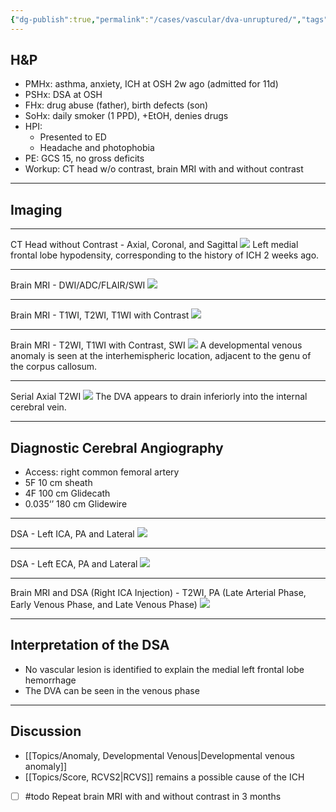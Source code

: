 ```yaml
---
{"dg-publish":true,"permalink":"/cases/vascular/dva-unruptured/","tags":["todo","DVA","IPH","DSA"],"created":"2023-06-05T08:00:51.000-07:00","updated":"2023-12-24T18:31:33.904-08:00"}
---
```



## H&P

- PMHx: asthma, anxiety, ICH at OSH 2w ago (admitted for 11d)
- PSHx: DSA at OSH
- FHx: drug abuse (father), birth defects (son)
- SoHx: daily smoker (1 PPD), +EtOH, denies drugs
- HPI: 
	- Presented to ED
	- Headache and photophobia
- PE: GCS 15, no gross deficits
- Workup: CT head w/o contrast, brain MRI with and without contrast

---

## Imaging

---

CT Head without Contrast - Axial, Coronal, and Sagittal
![](https://i.imgur.com/sZ8IL53.png)
Left medial frontal lobe hypodensity, corresponding to the history of ICH 2 weeks ago.

---

Brain MRI - DWI/ADC/FLAIR/SWI 
![](https://i.imgur.com/0l5wO3g.png)

---

Brain MRI - T1WI, T2WI, T1WI with Contrast
![](https://i.imgur.com/ZfiFdk8.png)

---

Brain MRI - T2WI, T1WI with Contrast, SWI
![](https://i.imgur.com/tiM3Sxo.png)
A developmental venous anomaly is seen at the interhemispheric location, adjacent to the genu of the corpus callosum.

---

Serial Axial T2WI 
![](https://i.imgur.com/kQUXGE4.png)
The DVA appears to drain inferiorly into the internal cerebral vein.

---

## Diagnostic Cerebral Angiography

- Access: right common femoral artery
- 5F 10 cm sheath
- 4F 100 cm Glidecath
- 0.035‘’ 180 cm Glidewire

---

DSA - Left ICA, PA and Lateral
![](https://i.imgur.com/OqGWRYt.jpg)

---

DSA - Left ECA, PA and Lateral
![](https://i.imgur.com/iljgR6e.png)

---

Brain MRI and DSA (Right ICA Injection) - T2WI, PA (Late Arterial Phase, Early Venous Phase, and Late Venous Phase)
![](https://i.imgur.com/iuh44N0.png)

---

## Interpretation of the DSA

- No vascular lesion is identified to explain the medial left frontal lobe hemorrhage
- The DVA can be seen in the venous phase

---

## Discussion

- [[Topics/Anomaly, Developmental Venous\|Developmental venous anomaly]]
- [[Topics/Score, RCVS2\|RCVS]] remains a possible cause of the ICH
- [ ] #todo Repeat brain MRI with and without contrast in 3 months 
